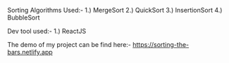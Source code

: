 Sorting Algorithms Used:-
1.) MergeSort
2.) QuickSort
3.) InsertionSort
4.) BubbleSort

Dev tool used:-
1.) ReactJS

The demo of my project can be find here:- https://sorting-the-bars.netlify.app
